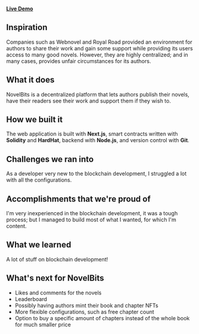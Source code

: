 **[Live Demo](https://novel-bits.vercel.app/)**

## Inspiration

Companies such as Webnovel and Royal Road provided an environment for authors to share their work and gain some support while providing its users access to many good novels. However, they are highly centralized; and in many cases, provides unfair circumstances for its authors.

## What it does

NovelBits is a decentralized platform that lets authors publish their novels, have their readers see their work and support them if they wish to.

## How we built it

The web application is built with **Next.js**, smart contracts written with **Solidity** and **HardHat**, backend with **Node.js**, and version control with **Git**.

## Challenges we ran into

As a developer very new to the blockchain development, I struggled a lot with all the configurations.

## Accomplishments that we're proud of

I'm very inexperienced in the blockchain development, it was a tough process; but I managed to build most of what I wanted, for which I'm content.

## What we learned

A lot of stuff on blockchain development!

## What's next for NovelBits
- Likes and comments for the novels
- Leaderboard
- Possibly having authors mint their book and chapter NFTs
- More flexible configurations, such as free chapter count
- Option to buy a specific amount of chapters instead of the whole book for much smaller price
